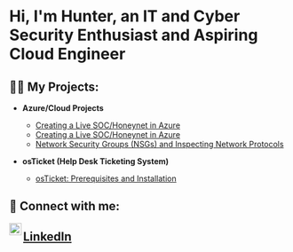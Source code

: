 <h1>Hi, I'm Hunter, an IT and Cyber Security Enthusiast and Aspiring Cloud Engineer</h1>

<h2>👨‍💻 My Projects:</h2>

- <b>Azure/Cloud Projects</b>
  - [Creating a Live SOC/Honeynet in Azure](https://github.com/coyo11/Deploy-a-Static-Website-on-AWS/tree/main)
  - [Creating a Live SOC/Honeynet in Azure](https://github.com/coyo11/Azure-SOC)
  - [Network Security Groups (NSGs) and Inspecting Network Protocols](https://github.com/coyo11/azure-network-protocols)
  
 
- <b>osTicket (Help Desk Ticketing System)</b>
  - [osTicket: Prerequisites and Installation](https://github.com/coyo11/osticket-prereqs)


<h2> 🤳 Connect with me:</h2>


[<img align="left" alt="JoshMadakor | LinkedIn" width="22px" src="https://cdn.jsdelivr.net/npm/simple-icons@v3/icons/linkedin.svg" />][linkedin] <h2><a href="https://www.linkedin.com/in/huntercuyar">LinkedIn</a></h2>



[linkedin]: https://www.linkedin.com/in/huntercuyar/

